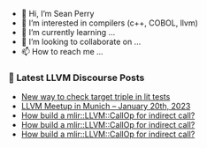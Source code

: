 - 👋 Hi, I’m Sean Perry
- 👀 I’m interested in compilers (c++, COBOL, llvm)
- 🌱 I’m currently learning ...
- 💞️ I’m looking to collaborate on ...
- 📫 How to reach me ...

<!---
s66perry/s66perry is a ✨ special ✨ repository because its `README.md` (this file) appears on your GitHub profile.
You can click the Preview link to take a look at your changes.
--->
### 📕 Latest LLVM Discourse Posts

<!-- DISCOURSE-LLVM:START -->
- [New way to check target triple in lit tests](https://discourse.llvm.org/t/new-way-to-check-target-triple-in-lit-tests/67326#post_2)
- [LLVM Meetup in Munich – January 20th, 2023](https://discourse.llvm.org/t/llvm-meetup-in-munich-january-20th-2023/67384#post_6)
- [How build a mlir::LLVM::CallOp for indirect call?](https://discourse.llvm.org/t/how-build-a-mlir-callop-for-indirect-call/67812#post_13)
- [How build a mlir::LLVM::CallOp for indirect call?](https://discourse.llvm.org/t/how-build-a-mlir-callop-for-indirect-call/67812#post_12)
- [How build a mlir::LLVM::CallOp for indirect call?](https://discourse.llvm.org/t/how-build-a-mlir-callop-for-indirect-call/67812#post_11)
<!-- DISCOURSE-LLVM:END -->
